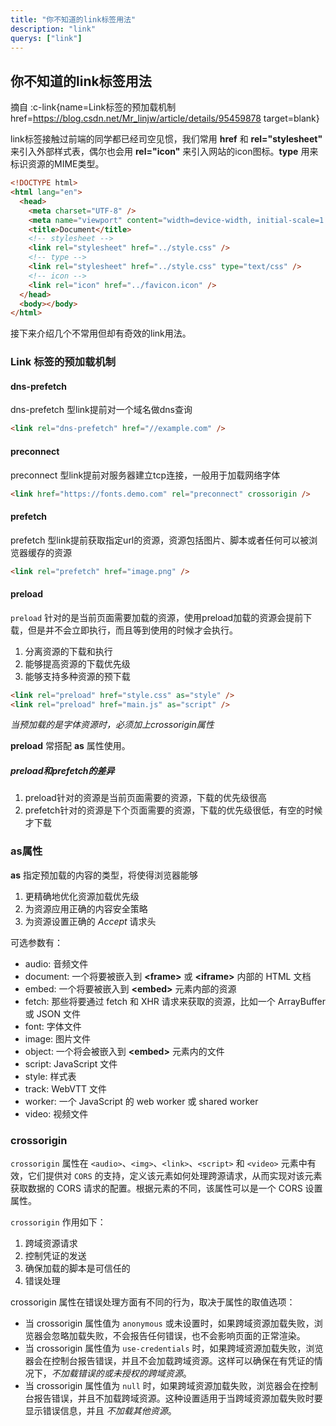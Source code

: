 ```yaml
---
title: "你不知道的link标签用法"
description: "link"
querys: ["link"]
---
```


## 你不知道的link标签用法

摘自 :c-link{name=Link标签的预加载机制 href=https://blog.csdn.net/Mr_linjw/article/details/95459878 target=blank}

link标签接触过前端的同学都已经司空见惯，我们常用 **href** 和 **rel="stylesheet"** 来引入外部样式表，偶尔也会用 **rel="icon"** 来引入网站的icon图标。**type** 用来标识资源的MIME类型。

```html
<!DOCTYPE html>
<html lang="en">
  <head>
    <meta charset="UTF-8" />
    <meta name="viewport" content="width=device-width, initial-scale=1.0" />
    <title>Document</title>
    <!-- stylesheet -->
    <link rel="stylesheet" href="../style.css" />
    <!-- type -->
    <link rel="stylesheet" href="../style.css" type="text/css" />
    <!-- icon -->
    <link rel="icon" href="../favicon.icon" />
  </head>
  <body></body>
</html>
```

接下来介绍几个不常用但却有奇效的link用法。

### Link 标签的预加载机制

#### dns-prefetch

dns-prefetch 型link提前对一个域名做dns查询

```html
<link rel="dns-prefetch" href="//example.com" />
```

#### preconnect

preconnect 型link提前对服务器建立tcp连接，一般用于加载网络字体

```html
<link href="https://fonts.demo.com" rel="preconnect" crossorigin />
```

#### prefetch

prefetch 型link提前获取指定url的资源，资源包括图片、脚本或者任何可以被浏览器缓存的资源

```html
<link rel="prefetch" href="image.png" />
```

#### preload

`preload` 针对的是当前页面需要加载的资源，使用preload加载的资源会提前下载，但是并不会立即执行，而且等到使用的时候才会执行。

1. 分离资源的下载和执行
2. 能够提高资源的下载优先级
3. 能够支持多种资源的预下载

```html
<link rel="preload" href="style.css" as="style" />
<link rel="preload" href="main.js" as="script" />
```

_当预加载的是字体资源时，必须加上crossorigin属性_

**preload** 常搭配 **as** 属性使用。

##### preload和prefetch的差异

1. preload针对的资源是当前页面需要的资源，下载的优先级很高
2. prefetch针对的资源是下个页面需要的资源，下载的优先级很低，有空的时候才下载

### as属性

**as** 指定预加载的内容的类型，将使得浏览器能够

1. 更精确地优化资源加载优先级
2. 为资源应用正确的内容安全策略
3. 为资源设置正确的 _Accept_ 请求头

可选参数有：

- audio: 音频文件
- document: 一个将要被嵌入到 **&lt;frame&gt;** 或 **&lt;iframe&gt;** 内部的 HTML 文档
- embed: 一个将要被嵌入到 **&lt;embed&gt;** 元素内部的资源
- fetch: 那些将要通过 fetch 和 XHR 请求来获取的资源，比如一个 ArrayBuffer 或 JSON 文件
- font: 字体文件
- image: 图片文件
- object: 一个将会被嵌入到 **&lt;embed&gt;** 元素内的文件
- script: JavaScript 文件
- style: 样式表
- track: WebVTT 文件
- worker: 一个 JavaScript 的 web worker 或 shared worker
- video: 视频文件

### crossorigin

`crossorigin` 属性在 `<audio>`、`<img>`、`<link>`、`<script>` 和 `<video>` 元素中有效，它们提供对 `CORS` 的支持，定义该元素如何处理跨源请求，从而实现对该元素获取数据的 CORS 请求的配置。根据元素的不同，该属性可以是一个 CORS 设置属性。

`crossorigin` 作用如下：

1. 跨域资源请求
2. 控制凭证的发送
3. 确保加载的脚本是可信任的
4. 错误处理

crossorigin 属性在错误处理方面有不同的行为，取决于属性的取值选项：

- 当 crossorigin 属性值为 `anonymous` 或未设置时，如果跨域资源加载失败，浏览器会忽略加载失败，不会报告任何错误，也不会影响页面的正常渲染。
- 当 crossorigin 属性值为 `use-credentials` 时，如果跨域资源加载失败，浏览器会在控制台报告错误，并且不会加载跨域资源。这样可以确保在有凭证的情况下，_不加载错误的或未授权的跨域资源_。
- 当 crossorigin 属性值为 `null` 时，如果跨域资源加载失败，浏览器会在控制台报告错误，并且不加载跨域资源。这种设置适用于当跨域资源加载失败时要显示错误信息，并且 _不加载其他资源_。
